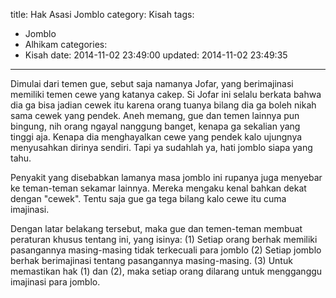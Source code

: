 title: Hak Asasi Jomblo
category: Kisah
tags:
  - Jomblo
  - Alhikam
categories:
  - Kisah
date: 2014-11-02 23:49:00
updated: 2014-11-02 23:49:35
---
Dimulai dari temen gue, sebut saja namanya Jofar, yang berimajinasi memiliki temen cewe yang katanya cakep. Si Jofar ini selalu berkata bahwa dia ga bisa jadian cewek itu karena orang tuanya bilang dia ga boleh nikah sama cewek yang pendek.<!--more--> Aneh memang, gue dan temen lainnya pun bingung, nih orang ngayal nanggung banget, kenapa ga sekalian yang tinggi aja. Kenapa dia menghayalkan cewe yang pendek kalo ujungnya menyusahkan dirinya sendiri. Tapi ya sudahlah ya, hati jomblo siapa yang tahu.

Penyakit yang disebabkan lamanya masa jomblo ini rupanya juga menyebar ke teman-teman sekamar lainnya. Mereka mengaku kenal bahkan dekat dengan "cewek". Tentu saja gue ga tega bilang kalo cewe itu cuma imajinasi.

Dengan latar belakang tersebut, maka gue dan temen-teman membuat peraturan khusus tentang ini, yang isinya:
  (1) Setiap orang berhak memiliki pasangannya masing-masing tidak terkecuali para jomblo
  (2) Setiap jomblo berhak berimajinasi tentang pasangannya masing-masing.
  (3) Untuk memastikan hak (1) dan (2), maka setiap orang dilarang untuk mengganggu imajinasi para jomblo.
  
